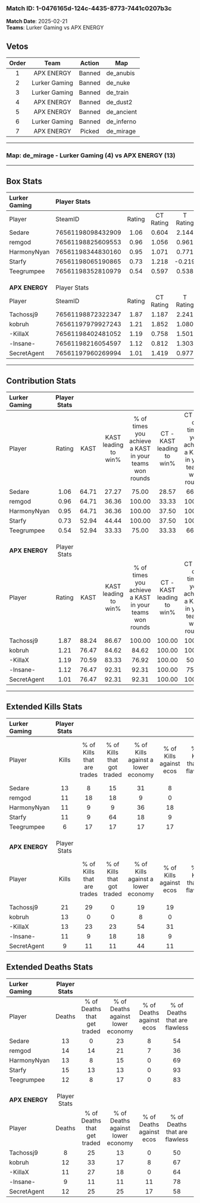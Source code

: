 ### Match ID: 1-0476165d-124c-4435-8773-7441c0207b3c  
**Match Date**: 2025-02-21  
**Teams**: Lurker Gaming vs APX ENERGY  

## Vetos  

| Order | Team | Action | Map |
| :---: | :--: | :----: | --- |
| 1 | APX ENERGY | Banned | de_anubis |
| 2 | Lurker Gaming | Banned | de_nuke |
| 3 | Lurker Gaming | Banned | de_train |
| 4 | APX ENERGY | Banned | de_dust2 |
| 5 | APX ENERGY | Banned | de_ancient |
| 6 | Lurker Gaming | Banned | de_inferno |
| 7 | APX ENERGY | Picked | de_mirage |

---  

### **Map**: de_mirage - Lurker Gaming (4) vs APX ENERGY (13)  
---  

## Box Stats  

| **Lurker Gaming** | Player Stats      |        |           |          |       |       |       |         |        |      |     |
| :- | :- | :-: | :-: | :-: | :-: | :-: | :-: | :-: | :-: | :-: | :-: |
| Player            | SteamID           | Rating | CT Rating | T Rating | KAST  |  ADR  | Kills | Assists | Deaths | K/D  | HS% |
| Sedare            | 76561198098432909 |  1.06  |   0.604   |  2.144   | 64.71 | 82.5  |  13   |    1    |   13   | 1.00 | 46  |
| remgod            | 76561198825609553 |  0.96  |   1.056   |  0.961   | 64.71 | 86.0  |  11   |    6    |   14   | 0.79 | 81  |
| HarmonyNyan       | 76561198344830160 |  0.95  |   1.071   |  0.771   | 64.71 | 79.4  |  11   |    2    |   13   | 0.85 | 54  |
| Starfy            | 76561198065190865 |  0.73  |   1.218   |  -0.219  | 52.94 | 60.9  |  11   |    0    |   15   | 0.73 | 45  |
| Teegrumpee        | 76561198352810979 |  0.54  |   0.597   |  0.538   | 52.94 | 44.7  |   6   |    4    |   12   | 0.50 | 33  |
|                   |                   |        |           |          |       |       |       |         |        |      |     |
|                   |                   |        |           |          |       |       |       |         |        |      |     |
|                   |                   |        |           |          |       |       |       |         |        |      |     |
| **APX ENERGY**    | Player Stats      |        |           |          |       |       |       |         |        |      |     |
| Player            | SteamID           | Rating | CT Rating | T Rating | KAST  |  ADR  | Kills | Assists | Deaths | K/D  | HS% |
| Tachossj9         | 76561198872322347 |  1.87  |   1.187   |  2.241   | 88.24 | 102.0 |  21   |    3    |   8    | 2.63 | 38  |
| kobruh            | 76561197979927243 |  1.21  |   1.852   |  1.080   | 76.47 | 86.2  |  13   |    5    |   12   | 1.08 | 38  |
| -KillaX           | 76561198402481052 |  1.19  |   0.758   |  1.501   | 70.59 | 86.8  |  13   |    3    |   11   | 1.18 | 46  |
| -lnsane-          | 76561198216054597 |  1.12  |   0.812   |  1.303   | 76.47 | 62.8  |  11   |    4    |   9    | 1.22 | 54  |
| SecretAgent       | 76561197960269994 |  1.01  |   1.419   |  0.977   | 76.47 | 82.8  |   9   |    8    |   12   | 0.75 | 11  |
---  

## Contribution Stats  

| **Lurker Gaming** | Player Stats |       |                      |                                                        |                           |                                                             |                          |                                                            |
| :- | :-: | :-: | :-: | :-: | :-: | :-: | :-: | :-: |
| Player            |    Rating    | KAST  | KAST leading to win% | % of times you achieve a KAST in your teams won rounds | CT - KAST leading to win% | CT - % of times you achieve a KAST in your teams won rounds | T - KAST leading to win% | T - % of times you achieve a KAST in your teams won rounds |
| Sedare            |     1.06     | 64.71 |        27.27         |                         75.00                          |           28.57           |                            66.67                            |          25.00           |                           100.00                           |
| remgod            |     0.96     | 64.71 |        36.36         |                         100.00                         |           33.33           |                           100.00                            |          50.00           |                           100.00                           |
| HarmonyNyan       |     0.95     | 64.71 |        36.36         |                         100.00                         |           37.50           |                           100.00                            |          33.33           |                           100.00                           |
| Starfy            |     0.73     | 52.94 |        44.44         |                         100.00                         |           37.50           |                           100.00                            |          100.00          |                           100.00                           |
| Teegrumpee        |     0.54     | 52.94 |        33.33         |                         75.00                          |           33.33           |                            66.67                            |          33.33           |                           100.00                           |
|                   |              |       |                      |                                                        |                           |                                                             |                          |                                                            |
|                   |              |       |                      |                                                        |                           |                                                             |                          |                                                            |
|                   |              |       |                      |                                                        |                           |                                                             |                          |                                                            |
| **APX ENERGY**    | Player Stats |       |                      |                                                        |                           |                                                             |                          |                                                            |
| Player            |    Rating    | KAST  | KAST leading to win% | % of times you achieve a KAST in your teams won rounds | CT - KAST leading to win% | CT - % of times you achieve a KAST in your teams won rounds | T - KAST leading to win% | T - % of times you achieve a KAST in your teams won rounds |
| Tachossj9         |     1.87     | 88.24 |        86.67         |                         100.00                         |          100.00           |                           100.00                            |          81.82           |                           100.00                           |
| kobruh            |     1.21     | 76.47 |        84.62         |                         84.62                          |          100.00           |                           100.00                            |          77.78           |                           77.78                            |
| -KillaX           |     1.19     | 70.59 |        83.33         |                         76.92                          |          100.00           |                            50.00                            |          80.00           |                           88.89                            |
| -lnsane-          |     1.12     | 76.47 |        92.31         |                         92.31                          |          100.00           |                            75.00                            |          90.00           |                           100.00                           |
| SecretAgent       |     1.01     | 76.47 |        92.31         |                         92.31                          |          100.00           |                           100.00                            |          88.89           |                           88.89                            |
---  

## Extended Kills Stats  

| **Lurker Gaming** | Player Stats |                            |                            |                                    |                         |                              |                                 |                                       |                    |           |
| :- | :-: | :-: | :-: | :-: | :-: | :-: | :-: | :-: | :-: | :-: |
| Player            |    Kills     | % of Kills that are trades | % of Kills that got traded | % of Kills against a lower economy | % of Kills against ecos | % of Kills that are flawless | % of Kills that are close duels | % of Kills that are assisted by flash | Pistol Round Kills | AWP Kills |
| Sedare            |      13      |             8              |             15             |                 31                 |            8            |              46              |               23                |                   8                   |         0          |     5     |
| remgod            |      11      |             18             |             18             |                 9                  |            0            |              91              |                9                |                   0                   |         0          |     1     |
| HarmonyNyan       |      11      |             9              |             9              |                 36                 |           18            |              45              |                9                |                   0                   |         0          |     1     |
| Starfy            |      11      |             9              |             64             |                 18                 |            9            |              64              |                0                |                   0                   |         0          |     2     |
| Teegrumpee        |      6       |             17             |             17             |                 17                 |           17            |              67              |                0                |                   0                   |         4          |     0     |
|                   |              |                            |                            |                                    |                         |                              |                                 |                                       |                    |           |
|                   |              |                            |                            |                                    |                         |                              |                                 |                                       |                    |           |
|                   |              |                            |                            |                                    |                         |                              |                                 |                                       |                    |           |
| **APX ENERGY**    | Player Stats |                            |                            |                                    |                         |                              |                                 |                                       |                    |           |
| Player            |    Kills     | % of Kills that are trades | % of Kills that got traded | % of Kills against a lower economy | % of Kills against ecos | % of Kills that are flawless | % of Kills that are close duels | % of Kills that are assisted by flash | Pistol Round Kills | AWP Kills |
| Tachossj9         |      21      |             29             |             0              |                 19                 |           19            |              81              |                5                |                   0                   |         3          |     3     |
| kobruh            |      13      |             0              |             0              |                 8                  |            0            |              69              |                0                |                   0                   |         4          |     2     |
| -KillaX           |      13      |             23             |             23             |                 54                 |           31            |              62              |                8                |                   0                   |         0          |     0     |
| -lnsane-          |      11      |             9              |             18             |                 18                 |            9            |              55              |                0                |                   9                   |         0          |     3     |
| SecretAgent       |      9       |             11             |             11             |                 44                 |           11            |              56              |                0                |                   0                   |         0          |     1     |
## Extended Deaths Stats  

| **Lurker Gaming** | Player Stats |                             |                                   |                          |                               |                            |                           |               |
| :- | :-: | :-: | :-: | :-: | :-: | :-: | :-: | :-: |
| Player            |    Deaths    | % of Deaths that get traded | % of Deaths against lower economy | % of Deaths against ecos | % of Deaths that are flawless | % of Deaths that are close | % of Deaths while blinded | Deaths to AWP |
| Sedare            |      13      |              0              |                23                 |            8             |              54               |             0              |             0             |       0       |
| remgod            |      14      |             14              |                21                 |            7             |              36               |             0              |             7             |       2       |
| HarmonyNyan       |      13      |              8              |                15                 |            0             |              69               |             8              |             0             |       2       |
| Starfy            |      15      |             13              |                13                 |            0             |              93               |             0              |             0             |       3       |
| Teegrumpee        |      12      |              8              |                17                 |            0             |              83               |             8              |             0             |       0       |
|                   |              |                             |                                   |                          |                               |                            |                           |               |
|                   |              |                             |                                   |                          |                               |                            |                           |               |
|                   |              |                             |                                   |                          |                               |                            |                           |               |
| **APX ENERGY**    | Player Stats |                             |                                   |                          |                               |                            |                           |               |
| Player            |    Deaths    | % of Deaths that get traded | % of Deaths against lower economy | % of Deaths against ecos | % of Deaths that are flawless | % of Deaths that are close | % of Deaths while blinded | Deaths to AWP |
| Tachossj9         |      8       |             25              |                13                 |            0             |              50               |             25             |             0             |       1       |
| kobruh            |      12      |             33              |                17                 |            8             |              67               |             0              |             0             |       2       |
| -KillaX           |      11      |             27              |                18                 |            0             |              64               |             0              |             0             |       1       |
| -lnsane-          |      9       |             11              |                11                 |            11            |              78               |             11             |             0             |       0       |
| SecretAgent       |      12      |             25              |                25                 |            17            |              58               |             17             |             8             |       0       |
